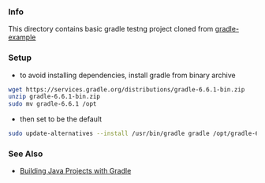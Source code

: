 ### Info

This directory contains basic gradle testng  project cloned from [gradle-example](https://github.com/dev9com/gradle-example)

### Setup

* to avoid installing dependencies, install gradle from binary archive
```sh
wget https://services.gradle.org/distributions/gradle-6.6.1-bin.zip
unzip gradle-6.6.1-bin.zip 
sudo mv gradle-6.6.1 /opt
```
* then set to be the default
```sh
sudo update-alternatives --install /usr/bin/gradle gradle /opt/gradle-6.6.1/bin/gradle 1
```
### See Also

 * [Building Java Projects with Gradle](https://spring.io/guides/gs/gradle/)
